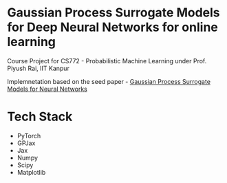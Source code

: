 # Gaussian Process Surrogate Models for Deep Neural Networks for online learning
Course Project for CS772 - Probabilistic Machine Learning under Prof. Piyush Rai, IIT Kanpur

Implemnetation based on the seed paper - [Gaussian Process Surrogate Models for Neural Networks](https://proceedings.mlr.press/v216/li23c/li23c.pdf)

# Tech Stack
- PyTorch
- GPJax
- Jax
- Numpy
- Scipy
- Matplotlib
